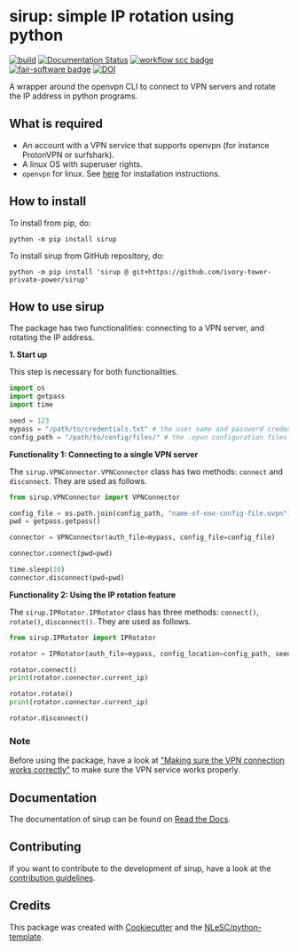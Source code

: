 # sirup: simple IP rotation using python

[![build](https://github.com/ivory-tower-private-power/sirup/actions/workflows/build.yml/badge.svg)](https://github.com/ivory-tower-private-power/sirup/actions/workflows/build.yml)
[![Documentation Status](https://readthedocs.org/projects/sirup-vpn/badge/?version=latest)](https://sirup-vpn.readthedocs.io/en/latest/?badge=latest)
[![workflow scc badge](https://sonarcloud.io/api/project_badges/measure?project=ivory-tower-private-power_sirup&metric=coverage)](https://sonarcloud.io/dashboard?id=ivory-tower-private-power_sirup)
[![fair-software badge](https://img.shields.io/badge/fair--software.eu-%E2%97%8F%20%20%E2%97%8F%20%20%E2%97%8F%20%20%E2%97%8F%20%20%E2%97%8B-yellow)](https://fair-software.eu)
[![DOI](https://zenodo.org/badge/667731991.svg)](https://zenodo.org/doi/10.5281/zenodo.10261948)
<!-- 
[![RSD](https://img.shields.io/badge/rsd-sirup-00a3e3.svg)](https://research-software-directory.org/software/sirup)  -->
<!-- [![workflow pypi badge](https://img.shields.io/pypi/v/sirup.svg?colorB=blue)](https://pypi.python.org/project/sirup/) -->

<!-- [![workflow cii badge](https://bestpractices.coreinfrastructure.org/projects/<replace-with-created-project-identifier>/badge)](https://bestpractices.coreinfrastructure.org/projects/<replace-with-created-project-identifier>)  -->

<!-- [![workflow scq badge](https://sonarcloud.io/api/project_badges/measure?project=ivory-tower-private-power_sirup&metric=alert_status)](https://sonarcloud.io/dashboard?id=ivory-tower-private-power_sirup) -->

<!-- [![cffconvert](https://github.com/ivory-tower-private-power/sirup/actions/workflows/cffconvert.yml/badge.svg)](https://github.com/ivory-tower-private-power/sirup/actions/workflows/cffconvert.yml) -->
<!-- [![sonarcloud](https://github.com/ivory-tower-private-power/sirup/actions/workflows/sonarcloud.yml/badge.svg)](https://github.com/ivory-tower-private-power/sirup/actions/workflows/sonarcloud.yml)  -->
<!-- [![markdown-link-check](https://github.com/ivory-tower-private-power/sirup/actions/workflows/markdown-link-check.yml/badge.svg)](https://github.com/ivory-tower-private-power/sirup/actions/workflows/markdown-link-check.yml) -->


A wrapper around the openvpn CLI to connect to VPN servers and rotate the IP address in python programs. 



## What is required
- An account with a VPN service that supports openvpn (for instance ProtonVPN or surfshark).
- A linux OS with superuser rights.
- `openvpn` for linux. See [here](https://mullvad.net/en/help/linux-openvpn-installation/) for installation instructions.


## How to install

To install from pip, do:

```console
python -m pip install sirup
```

To install sirup from GitHub repository, do:

```console
python -m pip install 'sirup @ git+https://github.com/ivory-tower-private-power/sirup'
```

## How to use sirup

The package has two functionalities: connecting to a VPN server, and rotating the IP address. 

**1. Start up**

This step is necessary for both functionalities.

```python
import os 
import getpass
import time 

seed = 123
mypass = "/path/to/credentials.txt" # the user name and password credentials from your user account with the VPN service
config_path = "/path/to/config/files/" # the .opvn configuration files from your VPN service
```

**Functionality 1: Connecting to a single VPN server**

The `sirup.VPNConnector.VPNConnector` class has two methods: `connect` and `disconnect`. They are used as follows.

```python
from sirup.VPNConnector import VPNConnector

config_file = os.path.join(config_path, "name-of-one-config-file.ovpn")
pwd = getpass.getpass()

connector = VPNConnector(auth_file=mypass, config_file=config_file)

connector.connect(pwd=pwd)

time.sleep(10)
connector.disconnect(pwd=pwd)
```

**Functionality 2: Using the IP rotation feature**

The `sirup.IPRotator.IPRotator` class has three methods: `connect()`, `rotate()`, `disconnect()`. They are used as follows.

```python
from sirup.IPRotator import IPRotator

rotator = IPRotator(auth_file=mypass, config_location=config_path, seed=seed) # will ask for the sudo password

rotator.connect()
print(rotator.connector.current_ip)

rotator.rotate()
print(rotator.connector.current_ip)

rotator.disconnect()
```

### Note

Before using the package, have a look at ["Making sure the VPN connection works correctly"](https://github.com/ivory-tower-private-power/sirup/blob/main/docs/correct_connection.rst) to make sure the VPN service works properly.


## Documentation

The documentation of sirup can be found on [Read the Docs](https://sirup-vpn.readthedocs.io/en/latest/).


## Contributing

If you want to contribute to the development of sirup,
have a look at the [contribution guidelines](CONTRIBUTING.md).

## Credits

This package was created with [Cookiecutter](https://github.com/audreyr/cookiecutter) and the [NLeSC/python-template](https://github.com/NLeSC/python-template).
